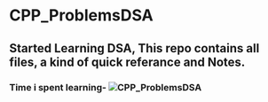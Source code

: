 # CPP_ProblemsDSA
## Started Learning DSA, This repo contains all files, a kind of quick referance and Notes.
### Time i spent learning- ![CPP_ProblemsDSA](https://wakatime.com/badge/user/62850a07-caf8-470f-86a7-660093b4f5b4/project/1992bbef-5ca4-4a47-9ddf-be547ee501eb.svg)

